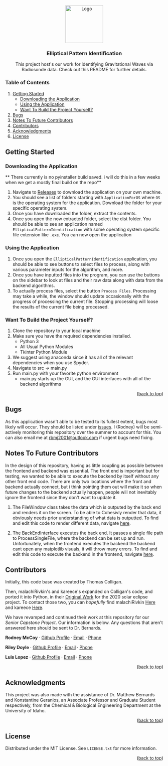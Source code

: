 <a name="readme-top"></a>




<!-- PROJECT LOGO -->
<br />
<div align="center">
  <a href="https://github.com/RodneyMcCoy/elliptical-pattern-identification">
    <img src="https://github.com/RodneyMcCoy/elliptical-pattern-identification/blob/master/res/logo.ico" alt="Logo" width="120">
  </a>

<h3 align="center">Elliptical Pattern Identification</h3>

  <p align="center">
    This project host's our work for identifying Gravitational Waves via Radiosonde data. Check out this README for further details.
  </p>
</div>



<!-- TABLE OF CONTENTS -->

### Table of Contents
<ol>
  <li>
    <a href="#getting-started">Getting Started</a>
    <ul>
      <li><a href="#downloading-the-application"> Downloading the Application</li>
      <li><a href="#using-the-application"> Using the Application </li>
      <li><a href="#want-to-build-the-project-yourself"> Want To Build the Project Yourself?</li>
    </ul>
  </li>
  <li><a href="#bugs">Bugs</a></li>
  <li><a href="#notes-to-future-contributors">Notes To Future Contributors</a></li>
  <li><a href="#contributors">Contributors</a></li>
  <li><a href="#acknowledgments">Acknowledgments</a></li>
  <li><a href="#license">License</a></li>
</ol>






<!-- GETTING STARTED -->
## Getting Started

<!-- DOWNLOADING THE APPLICATION -->
### Downloading the Application

** There currently is no pyinstaller build saved. i will do this in a few weeks when we get a mostly final build on the repo**

1. Navigate to [Releases](https://github.com/RodneyMcCoy/elliptical-pattern-identification/releases) to download the application on your own machine.
2. You should see a list of folders starting with `ApplicationForOS` where `OS` is the operating system for the application. Download the folder for your specific operating system.
3. Once you have downloaded the folder, extract the contents.
4. Once you open the now extracted folder, select the dist folder. You should be able to see an application named `EllipticalPatternIdentification` with some operating system specific file extension like `.exe`. You can now open the application



### Using the Application

1. Once you open the `EllipticalPatternIdentification` application, you should be able to see buttons to select files to process, along with various parameter inputs for the algorithm, and more. 
2. Once you have inputted files into the program, you can use the buttons on the sidebar to look at files and their raw data along with data from the backend algorithms.
3. To actually process files, select the button `Process Files`. Processing may take a while, the window should update occasionally with the progress of processing the current file. Stopping processing will loose the results of the current file being processed.



### Want To Build the Project Yourself?

1. Clone the repository to your local machine
2. Make sure you have the required dependencies installed. 
	- Python 3
	- All Usual Python Modules
	- Tkinter Python Module
3. We suggest using anaconda since it has all of the relevant dependencies when you use Spyder.
4. Navigate to src -> main.py
5. Run main.py with your favorite python environment
	- main.py starts up the GUI, and the GUI interfaces with all of the backend algorithms



<p align="right">(<a href="#readme-top">back to top</a>)</p>



<!-- utilityScripts:
	this directory contains a variety of programs I have created to test ideas, learn analysis 	techniques, and troubleshoot problems. None are essential for analysis, but provide some insight to the evolution of the main analysis script. It also contains the original hodograph code from Thomas Colligan that I ported over to Python. -->





<!-- BUGS -->
## Bugs

As this application wasn't able to be tested to its fullest extent, bugs most likely will occur. They should be listed under [issues](https://github.com/RodneyMcCoy/elliptical-pattern-identification/issues). I (Rodney) will be semi-actively monitoring this repository over the summer to account for this. You can also email me at rbmj2001@outlook.com if urgent bugs need fixing. 

<!-- NOTES-TO-FUTURE-CONTRIBUTORS -->
## Notes To Future Contributors

In the design of this repository, having as little coupling as possible between the frontend and backend was essential. The front end is important but for testing, we wanted to be able to execute the backend by itself without any other front end code. There are only two locations where the front and backend actually connect, but i think pointing them out will make it so when future changes to the backend actually happen, people will not inevitably ignore the frontend since they don't want to update it. 

1. The FileWindow class takes the data which is outputed by the back end and renders it on the screen. To be able to Cohesivly render that data, it obviously needs prior understanding of what data is outputted. To find and edit this code to render different data, navigate [here](https://github.com/RodneyMcCoy/elliptical-pattern-identification/blob/3aeb31403bed1df2107588743c6c20120d374f9d/src/FrameClasses.py#LL281C18-L281C18).

2. The BackEndInterface executes the back end. It passes a single file path to ProcessSingleFile, where the backend can be set up and run. Unfortunately, when the frontend executes the backend the backend cant open any matplotlib visuals, it will throw many errors. To find and edit this code to execute the backend in the frontend, navigate [here](https://github.com/RodneyMcCoy/elliptical-pattern-identification/blob/c64f1daa51ac8050321594a529b946198427be80/src/BackEndInterface.py#L35).

<!-- CONTRIBUTORS -->
## Contributors

Initially, this code base was created by Thomas Colligan.

Then, malachiRivkin's and kareece's expanded on Colligan's code, and ported it into Python, in their [Original Work](https://github.com/malachiRivkin/hodographAnalysis) for the 2020 solar eclipse project. To contact those two, you can *hopefully* find malachiRivkin [Here](https://github.com/malachiRivkin) and kareece [Here](https://github.com/kareece). 

We have revamped and continued their work at this repository for our *Senior Capstone Project*. Our information is below. Any questions that aren't answered here should be sent to Dr. Bernards.


**Rodney McCoy** &middot;
[Github Profile](https://github.com/RodneyMcCoy) &middot;
[Email](rbmj2001@outlook.com) &middot;
[Phone](208-860-4186)


**Riley Doyle** &middot;
[Github Profile](https://github.com/rdoyle0914) &middot;
[Email](doyl1482@vandals.uidaho.edu) &middot;
[Phone](805-850-8594)


**Luis Lopez** &middot;
[Github Profile](https://www.example.com/) &middot;
[Email](lope9245@vandals.uidaho.edu) &middot;
[Phone](208-320-2344)


<p align="right">(<a href="#readme-top">back to top</a>)</p>



<!-- ACKNOWLEDGMENTS -->
## Acknowledgments
This project was also made with the assistance of Dr. Matthew Bernards and Konstantine Geranios, an Associate Professor and Graduate Student respectively, from the Chemical & Biological Engineering Department at the University of Idaho.
<p align="right">(<a href="#readme-top">back to top</a>)</p>



<!-- LICENSE -->
## License

Distributed under the MIT License. See `LICENSE.txt` for more information.

<p align="right">(<a href="#readme-top">back to top</a>)</p>
